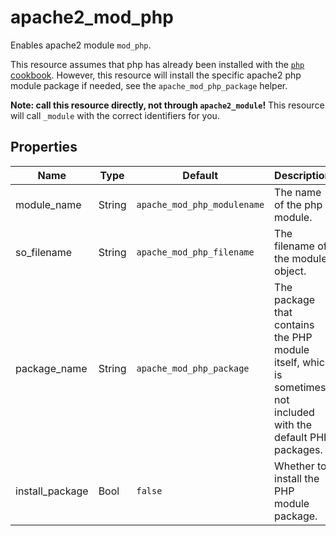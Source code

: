 # apache2_mod_php

Enables apache2 module `mod_php`.

This resource assumes that php has already been installed with the [`php` cookbook](https://github.com/sous-chefs/php).
However, this resource will install the specific apache2 php module package if needed, see the `apache_mod_php_package` helper.

**Note: call this resource directly, not through `apache2_module`!**
This resource will call `_module` with the correct identifiers for you.

## Properties

| Name             | Type   | Default                      | Description                                                                                                     |
| ---------------- | ------ | ---------------------------- | --------------------------------------------------------------------------------------------------------------- |
| module_name      | String | `apache_mod_php_modulename`  | The name of the php module.                                                                                     |
| so_filename      | String | `apache_mod_php_filename`    | The filename of the module object.                                                                              |
| package_name     | String | `apache_mod_php_package`     | The package that contains the PHP module itself, which is sometimes not included with the default PHP packages. |
| install_package  | Bool   | `false`                      | Whether to install the PHP module package.                                                                      |
